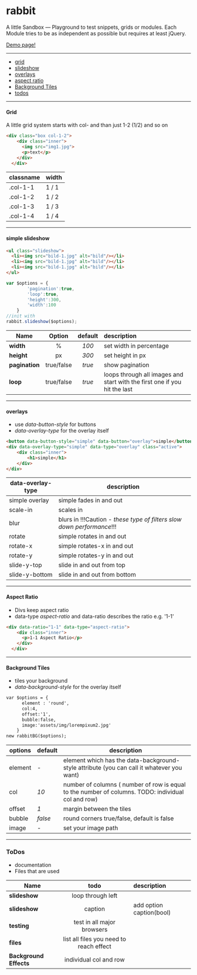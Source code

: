 rabbit
======
A little Sandbox — Playground to test snippets, grids or modules. Each Module tries to be as independent as possible but requires at least jQuery. 

[Demo page!](http://rabbit.holy-crab.de/)

---

- [grid](#grid)
- [slideshow](#simple-slideshow)
- [overlays](#overlays)
- [aspect ratio](#aspect-ratio)
- [Background Tiles](#background-tiles)
- [todos](#todos)


---
#### Grid

A little grid system starts with col- and than just 1-2 (1/2) and so on

```html
<div class="box col-1-2">
    <div class="inner">
      <img src="img1.jpg">
      <p>text</p>
    </div>
  </div>
```
| classname | width |
| --- | --- |
| .col-1-1 | 1 / 1 |
| .col-1-2 | 1 / 2 |
| .col-1-3 | 1 / 3 |
| .col-1-4 | 1 / 4 |

---

#### simple slideshow

```html
<ul class="slideshow">
  <li><img src="bild-1.jpg" alt="bild"/></li>
  <li><img src="bild-1.jpg" alt="bild"/></li>
  <li><img src="bild-1.jpg" alt="bild"/></li>
</ul>
```

```javascript
var $options = {
  		'pagination':true,
  		'loop':true,
  		'height':300,
  		'width':100
  	}
//init with
rabbit.slideshow($options);
```



| Name          | Option       | default| description |
| ------------- |:------------:| :-----:| :-------|
| **width**     | %            | *100*  | set width in percentage   |
| **height**    | px           | *300*  | set height in px   |
| **pagination**| true/false   | *true* | show pagination  |
| **loop**      | true/false   | *true* | loops through all images and start with the first one if you hit the last  |

---

#### overlays
- use *data-button-style* for buttons
- *data-overlay-type* for the overlay itself

```html
<button data-button-style="simple" data-button="overlay">simple</button>
<div data-overlay-type="simple" data-type="overlay" class="active">
	<div class="inner">
		<h1>simple</h1>
	</div>
</div>
```

| data-overlay-type | description |
| --- | --- |
| simple overlay | simple fades in and out |
| scale-in | scales in |
| blur | blurs in !!!Caution - *these type of filters slow down performance*!!! |
| rotate | simple rotates in and out |
| rotate-x | simple rotates-x in and out |
| rotate-y | simple rotates-y in and out |
| slide-y-top | slide in and out from top |
| slide-y-bottom | slide in and out from bottom |


---

#### Aspect Ratio

- Divs keep aspect ratio
- data-type *aspect-ratio* and data-ratio describes the ratio e.g. '1-1'

```html
<div data-ratio="1-1" data-type="aspect-ratio">
    <div class="inner">
      <p>1-1 Aspect Ratio</p>
    </div>
  </div>
```
---

#### Background Tiles
- tiles your background 
- *data-background-style* for the overlay itself

```html
var $options = {
      element : 'round',
      col:4,
      offset:'1',
      bubble:false,
      image:'assets/img/lorempixum2.jpg'
    }
new rabbitBG($options);
```

| options | default | description |
| --- | --- | --- |
| element | *-* | element which has the data-background-style attribute (you can call it whatever you want) |
| col | *10* | number of columns ( number of row is equal to the number of columns. TODO: individual col and row) |
| offset | *1* | margin between the tiles |
| bubble | *false* | round corners true/false, default is false |
| image | *-* | set your image path |

---

### ToDos
- documentation
- Files that are used

| Name        | todo         | description |
| ------------- |:------------:| :-------|
| **slideshow** | loop through left |   |
| **slideshow** | caption      | add option caption(bool) |
| **testing** | test in all major browsers      |  |
| **files** | list all files you need to reach effect     |  |
| **Background Effects** | individual col and row     |  |
